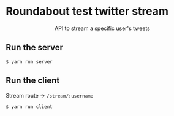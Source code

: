# Roundabout test twitter stream

<p align="center">API to stream a specific user's tweets</p>


## Run the server
`$ yarn run server`

## Run the client
Stream route -> `/stream/:username`

`$ yarn run client`